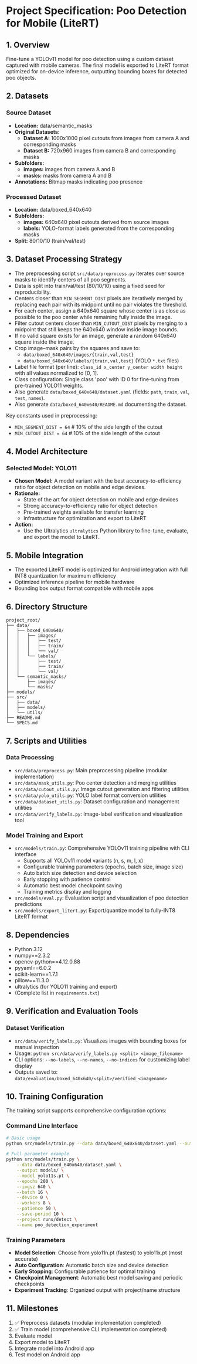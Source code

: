 # Project Specification: Poo Detection for Mobile (LiteRT)

## 1. Overview
Fine-tune a YOLOv11 model for poo detection using a custom dataset captured with mobile cameras. The final model is exported to LiteRT format optimized for on-device inference, outputting bounding boxes for detected poo objects.

## 2. Datasets

### Source Dataset
- **Location:** data/semantic_masks
- **Original Datasets:**
  - **Dataset A:** 1000x1000 pixel cutouts from images from camera A and corresponding masks
  - **Dataset B:** 720x960 images from camera B and corresponding masks
- **Subfolders:**
   - **images:** images from camera A and B
   - **masks:** masks from camera A and B
- **Annotations:** Bitmap masks indicating poo presence

### Processed Dataset
- **Location:** data/boxed_640x640
- **Subfolders:**
   - **images:** 640x640 pixel cutouts derived from source images
   - **labels:** YOLO-format labels generated from the corresponding masks
- **Split:** 80/10/10 (train/val/test)


## 3. Dataset Processing Strategy
- The preprocessing script `src/data/preprocess.py` iterates over source masks to identify centers of all poo segments.
- Data is split into train/val/test (80/10/10) using a fixed seed for reproducibility.
- Centers closer than `MIN_SEGMENT_DIST` pixels are iteratively merged by replacing each pair with its midpoint until no pair violates the threshold.
- For each center, assign a 640x640 square whose center is as close as possible to the poo center while remaining fully inside the image.
- Filter cutout centers closer than `MIN_CUTOUT_DIST` pixels by merging to a midpoint that still keeps the 640x640 window inside image bounds.
- If no valid square exists for an image, generate a random 640x640 square inside the image.
- Crop image–mask pairs by the squares and save to:
  - `data/boxed_640x640/images/{train,val,test}`
  - `data/boxed_640x640/labels/{train,val,test}` (YOLO `*.txt` files)
- Label file format (per line): `class_id x_center y_center width height` with all values normalized to [0, 1].
- Class configuration: Single class 'poo' with ID 0 for fine-tuning from pre-trained YOLO11 weights.
- Also generate `data/boxed_640x640/dataset.yaml` (fields: `path`, `train`, `val`, `test`, `names`).
- Also generate `data/boxed_640x640/README.md` documenting the dataset.

Key constants used in preprocessing:
- `MIN_SEGMENT_DIST = 64` # 10% of the side length of the cutout
- `MIN_CUTOUT_DIST = 64` # 10% of the side length of the cutout

## 4. Model Architecture

### Selected Model: YOLO11
- **Chosen Model:** A model variant with the best accuracy-to-efficiency ratio for object detection on mobile and edge devices. 
- **Rationale:**
  - State of the art for object detection on mobile and edge devices
  - Strong accuracy-to-efficiency ratio for object detection
  - Pre-trained weights available for transfer learning
  - Infrastructure for optimization and export to LiteRT
- **Action:**
  - Use the Ultralytics `ultralytics` Python library to fine-tune, evaluate, and export the model to LiteRT.

## 5. Mobile Integration
- The exported LiteRT model is optimized for Android integration with full INT8 quantization for maximum efficiency
- Optimized inference pipeline for mobile hardware
- Bounding box output format compatible with mobile apps

## 6. Directory Structure
```
project_root/
├── data/
│   ├── boxed_640x640/
│   │   ├── images/
│   │   │   ├── test/
│   │   │   ├── train/
│   │   │   └── val/
│   │   └── labels/
│   │       ├── test/
│   │       ├── train/
│   │       └── val/
│   └── semantic_masks/
│       ├── images/
│       └── masks/
├── models/
├── src/
│   ├── data/
│   ├── models/
│   └── utils/
├── README.md
└── SPECS.md
```

## 7. Scripts and Utilities

### Data Processing
- `src/data/preprocess.py`: Main preprocessing pipeline (modular implementation)
- `src/data/mask_utils.py`: Poo center detection and merging utilities
- `src/data/cutout_utils.py`: Image cutout generation and filtering utilities
- `src/data/yolo_utils.py`: YOLO label format conversion utilities
- `src/data/dataset_utils.py`: Dataset configuration and management utilities
- `src/data/verify_labels.py`: Image-label verification and visualization tool

### Model Training and Export
- `src/models/train.py`: Comprehensive YOLOv11 training pipeline with CLI interface
  - Supports all YOLOv11 model variants (n, s, m, l, x)
  - Configurable training parameters (epochs, batch size, image size)
  - Auto batch size detection and device selection
  - Early stopping with patience control
  - Automatic best model checkpoint saving
  - Training metrics display and logging
- `src/models/eval.py`: Evaluation script and visualization of poo detection predictions
- `src/models/export_litert.py`: Export/quantize model to fully-INT8 LiteRT format

## 8. Dependencies
- Python 3.12
- numpy==2.3.2
- opencv-python==4.12.0.88
- pyyaml==6.0.2
- scikit-learn==1.7.1
- pillow==11.3.0
- ultralytics (for YOLO11 training and export)
- (Complete list in `requirements.txt`)

## 9. Verification and Evaluation Tools

### Dataset Verification
- `src/data/verify_labels.py`: Visualizes images with bounding boxes for manual inspection
- Usage: `python src/data/verify_labels.py <split> <image_filename>`
- CLI options: `--no-labels`, `--no-names`, `--no-indices` for customizing label display
- Outputs saved to: `data/evaluation/boxed_640x640/<split>/verified_<imagename>`

## 10. Training Configuration
The training script supports comprehensive configuration options:

### Command Line Interface
```bash
# Basic usage
python src/models/train.py --data data/boxed_640x640/dataset.yaml --output models/

# Full parameter example
python src/models/train.py \
    --data data/boxed_640x640/dataset.yaml \
    --output models/ \
    --model yolo11s.pt \
    --epochs 200 \
    --imgsz 640 \
    --batch 16 \
    --device 0 \
    --workers 8 \
    --patience 50 \
    --save-period 10 \
    --project runs/detect \
    --name poo_detection_experiment
```

### Training Parameters
- **Model Selection**: Choose from yolo11n.pt (fastest) to yolo11x.pt (most accurate)
- **Auto Configuration**: Automatic batch size and device detection
- **Early Stopping**: Configurable patience for optimal training
- **Checkpoint Management**: Automatic best model saving and periodic checkpoints
- **Experiment Tracking**: Organized output with project/name structure

## 11. Milestones
1. ✅ Preprocess datasets (modular implementation completed)
2. ✅ Train model (comprehensive CLI implementation completed)
3. Evaluate model
4. Export model to LiteRT
5. Integrate model into Android app
6. Test model on Android app

